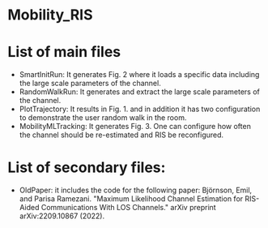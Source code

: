 # Mobility_RIS
# List of main files #
* SmartInitRun: It generates Fig. 2 where it loads a specific data including the large scale parameters of the channel.
* RandomWalkRun: It generates and extract the large scale parameters of the channel. 
* PlotTrajectory: It results in Fig. 1. and in addition it has two configuration to demonstrate the user random walk in the room.
* MobilityMLTracking: It generates Fig. 3. One can configure how often the channel should be re-estimated and RIS be reconfigured.


# List of secondary files:
* OldPaper: it includes the code for the following paper: 
Björnson, Emil, and Parisa Ramezani. "Maximum Likelihood Channel Estimation for RIS-Aided Communications With LOS Channels." arXiv preprint arXiv:2209.10867 (2022).
